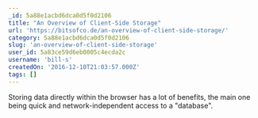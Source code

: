 ```yaml
---
_id: 5a88e1acbd6dca0d5f0d2106
title: "An Overview of Client-Side Storage"
url: 'https://bitsofco.de/an-overview-of-client-side-storage/'
category: 5a88e1acbd6dca0d5f0d2106
slug: 'an-overview-of-client-side-storage'
user_id: 5a83ce59d6eb0005c4ecda2c
username: 'bill-s'
createdOn: '2016-12-10T21:03:57.000Z'
tags: []
---
```


Storing data directly within the browser has a lot of benefits, the main one being quick and network-independent access to a "database".
